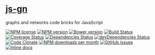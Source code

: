 [js-gn](http://aureooms.github.io/js-gn)
==

graphs and networks code bricks for JavaScript

[![NPM license](http://img.shields.io/npm/l/aureooms-js-gn.svg?style=flat)](https://raw.githubusercontent.com/aureooms/js-gn/master/LICENSE)
[![NPM version](http://img.shields.io/npm/v/aureooms-js-gn.svg?style=flat)](https://www.npmjs.org/package/aureooms-js-gn)
[![Bower version](http://img.shields.io/bower/v/aureooms-js-gn.svg?style=flat)](http://bower.io/search/?q=aureooms-js-gn)
[![Build Status](http://img.shields.io/travis/aureooms/js-gn.svg?style=flat)](https://travis-ci.org/aureooms/js-gn)
[![Coverage Status](http://img.shields.io/coveralls/aureooms/js-gn.svg?style=flat)](https://coveralls.io/r/aureooms/js-gn)
[![Dependencies Status](http://img.shields.io/david/aureooms/js-gn.svg?style=flat)](https://david-dm.org/aureooms/js-gn#info=dependencies)
[![devDependencies Status](http://img.shields.io/david/dev/aureooms/js-gn.svg?style=flat)](https://david-dm.org/aureooms/js-gn#info=devDependencies)
[![Code Climate](http://img.shields.io/codeclimate/github/aureooms/js-gn.svg?style=flat)](https://codeclimate.com/github/aureooms/js-gn)
[![NPM downloads per month](http://img.shields.io/npm/dm/aureooms-js-gn.svg?style=flat)](https://www.npmjs.org/package/aureooms-js-gn)
[![GitHub issues](http://img.shields.io/github/issues/aureooms/js-gn.svg?style=flat)](https://github.com/aureooms/js-gn/issues)
[![Inline docs](http://inch-ci.org/github/aureooms/js-gn.svg?branch=master&style=shields)](http://inch-ci.org/github/aureooms/js-gn)

